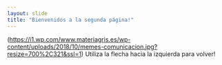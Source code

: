 ```yaml
---
layout: slide
title: "Bienvenidos a la segunda página!"
---
```

(https://i1.wp.com/www.materiagris.es/wp-content/uploads/2018/10/memes-comunicacion.jpg?resize=700%2C321&ssl=1)
Utiliza la flecha hacia la izquierda para volver!
